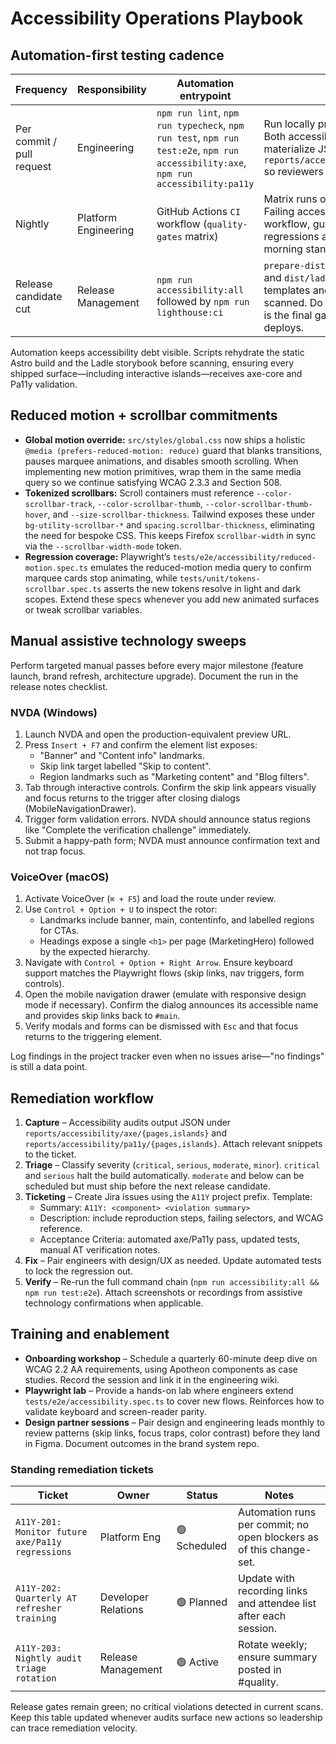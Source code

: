 # Accessibility Operations Playbook

## Automation-first testing cadence

| Frequency                 | Responsibility       | Automation entrypoint                                                                                                               | Notes                                                                                                                                                                                        |
| ------------------------- | -------------------- | ----------------------------------------------------------------------------------------------------------------------------------- | -------------------------------------------------------------------------------------------------------------------------------------------------------------------------------------------- |
| Per commit / pull request | Engineering          | `npm run lint`, `npm run typecheck`, `npm run test`, `npm run test:e2e`, `npm run accessibility:axe`, `npm run accessibility:pa11y` | Run locally prior to raising a PR. Both accessibility commands materialize JSON reports under `reports/accessibility/{axe,pa11y}` so reviewers can diff violations.                          |
| Nightly                   | Platform Engineering | GitHub Actions `CI` workflow (`quality-gates` matrix)                                                                               | Matrix runs on Node.js 18 and 20. Failing accessibility scans block the workflow, guaranteeing regressions are surfaced before morning stand-up.                                             |
| Release candidate cut     | Release Management   | `npm run accessibility:all` followed by `npm run lighthouse:ci`                                                                     | `prepare-dist.mjs` ensures `dist/` and `dist/ladle/` exist so both page templates and Ladle islands are scanned. Do **not** skip this phase; it is the final gate before production deploys. |

Automation keeps accessibility debt visible. Scripts rehydrate the static Astro build and the Ladle storybook before scanning, ensuring every shipped surface—including interactive islands—receives axe-core and Pa11y validation.

## Reduced motion + scrollbar commitments

- **Global motion override:** `src/styles/global.css` now ships a holistic `@media (prefers-reduced-motion: reduce)` guard that blanks transitions, pauses marquee animations, and disables smooth scrolling. When implementing new motion primitives, wrap them in the same media query so we continue satisfying WCAG 2.3.3 and Section 508.
- **Tokenized scrollbars:** Scroll containers must reference `--color-scrollbar-track`, `--color-scrollbar-thumb`, `--color-scrollbar-thumb-hover`, and `--size-scrollbar-thickness`. Tailwind exposes these under `bg-utility-scrollbar-*` and `spacing.scrollbar-thickness`, eliminating the need for bespoke CSS. This keeps Firefox `scrollbar-width` in sync via the `--scrollbar-width-mode` token.
- **Regression coverage:** Playwright’s `tests/e2e/accessibility/reduced-motion.spec.ts` emulates the reduced-motion media query to confirm marquee cards stop animating, while `tests/unit/tokens-scrollbar.spec.ts` asserts the new tokens resolve in light and dark scopes. Extend these specs whenever you add new animated surfaces or tweak scrollbar variables.

## Manual assistive technology sweeps

Perform targeted manual passes before every major milestone (feature launch, brand refresh, architecture upgrade). Document the run in the release notes checklist.

### NVDA (Windows)

1. Launch NVDA and open the production-equivalent preview URL.
2. Press `Insert + F7` and confirm the element list exposes:
   - "Banner" and "Content info" landmarks.
   - Skip link target labelled "Skip to content".
   - Region landmarks such as "Marketing content" and "Blog filters".
3. Tab through interactive controls. Confirm the skip link appears visually and focus returns to the trigger after closing dialogs (MobileNavigationDrawer).
4. Trigger form validation errors. NVDA should announce status regions like "Complete the verification challenge" immediately.
5. Submit a happy-path form; NVDA must announce confirmation text and not trap focus.

### VoiceOver (macOS)

1. Activate VoiceOver (`⌘ + F5`) and load the route under review.
2. Use `Control + Option + U` to inspect the rotor:
   - Landmarks include banner, main, contentinfo, and labelled regions for CTAs.
   - Headings expose a single `<h1>` per page (MarketingHero) followed by the expected hierarchy.
3. Navigate with `Control + Option + Right Arrow`. Ensure keyboard support matches the Playwright flows (skip links, nav triggers, form controls).
4. Open the mobile navigation drawer (emulate with responsive design mode if necessary). Confirm the dialog announces its accessible name and provides skip links back to `#main`.
5. Verify modals and forms can be dismissed with `Esc` and that focus returns to the triggering element.

Log findings in the project tracker even when no issues arise—"no findings" is still a data point.

## Remediation workflow

1. **Capture** – Accessibility audits output JSON under `reports/accessibility/axe/{pages,islands}` and `reports/accessibility/pa11y/{pages,islands}`. Attach relevant snippets to the ticket.
2. **Triage** – Classify severity (`critical`, `serious`, `moderate`, `minor`). `critical` and `serious` halt the build automatically. `moderate` and below can be scheduled but must ship before the next release candidate.
3. **Ticketing** – Create Jira issues using the `A11Y` project prefix. Template:
   - Summary: `A11Y: <component> <violation summary>`
   - Description: include reproduction steps, failing selectors, and WCAG reference.
   - Acceptance Criteria: automated axe/Pa11y pass, updated tests, manual AT verification notes.
4. **Fix** – Pair engineers with design/UX as needed. Update automated tests to lock the regression out.
5. **Verify** – Re-run the full command chain (`npm run accessibility:all && npm run test:e2e`). Attach screenshots or recordings from assistive technology confirmations when applicable.

## Training and enablement

- **Onboarding workshop** – Schedule a quarterly 60-minute deep dive on WCAG 2.2 AA requirements, using Apotheon components as case studies. Record the session and link it in the engineering wiki.
- **Playwright lab** – Provide a hands-on lab where engineers extend `tests/e2e/accessibility.spec.ts` to cover new flows. Reinforces how to validate keyboard and screen-reader parity.
- **Design partner sessions** – Pair design and engineering leads monthly to review patterns (skip links, focus traps, color contrast) before they land in Figma. Document outcomes in the brand system repo.

### Standing remediation tickets

| Ticket                                           | Owner               | Status       | Notes                                                               |
| ------------------------------------------------ | ------------------- | ------------ | ------------------------------------------------------------------- |
| `A11Y-201: Monitor future axe/Pa11y regressions` | Platform Eng        | 🟢 Scheduled | Automation runs per commit; no open blockers as of this change-set. |
| `A11Y-202: Quarterly AT refresher training`      | Developer Relations | 🟢 Planned   | Update with recording links and attendee list after each session.   |
| `A11Y-203: Nightly audit triage rotation`        | Release Management  | 🟢 Active    | Rotate weekly; ensure summary posted in #quality.                   |

Release gates remain green; no critical violations detected in current scans. Keep this table updated whenever audits surface new actions so leadership can trace remediation velocity.
